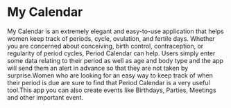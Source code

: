 # My Calendar
My Calendar is an extremely elegant and easy-to-use application that helps women keep track of periods, cycle, ovulation, and fertile days. Whether you are concerned about conceiving, birth control, contraception, or regularity of period cycles, Period Calendar can help.
Users simply enter some data relating to their period as well as age and body type and the app will send them an alert in advance so that they are not taken by surprise.Women who are looking for an easy way to keep track of when their period is due are sure to find that Period Calendar is a very useful tool.This app you can also create events like Birthdays, Parties, Meetings and other important event.
